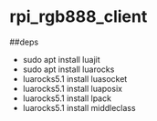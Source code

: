 # rpi_rgb888_client

##deps

- sudo apt install luajit
- sudo apt install luarocks
- luarocks5.1 install luasocket
- luarocks5.1 install luaposix
- luarocks5.1 install lpack
- luarocks5.1 install middleclass
